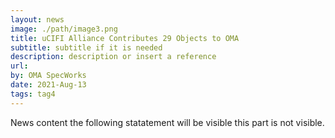 ```yaml
---
layout: news
image: ./path/image3.png
title: uCIFI Alliance Contributes 29 Objects to OMA
subtitle: subtitle if it is needed
description: description or insert a reference
url: 
by: OMA SpecWorks
date: 2021-Aug-13
tags: tag4
---
```

News content the following statatement will be visible <read more> this part is not visible.